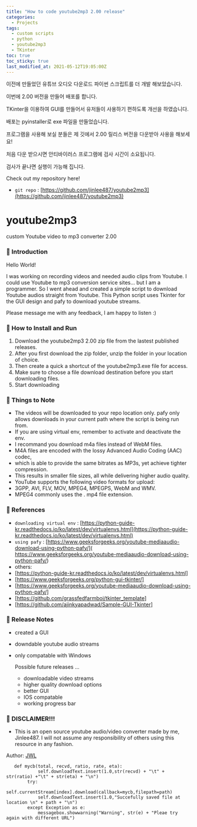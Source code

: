 ```yaml
---
title: "How to code youtube2mp3 2.00 release"
categories:
  - Projects
tags:
  - custom scripts
  - python
  - youtube2mp3
  - TKinter
toc: true
toc_sticky: true
last_modified_at: 2021-05-12T19:05:00Z
---
```


이전에 만들었던 유튜브 오디오 다운로드 파이썬 스크립트를 더 개발 해보았습니다.

이번에 2.00 버전을 만들어 배포를 합니다.

TKinter을 이용하여 GUI를 만들어서 유저들이 사용하기 편하도록 개선을 하였습니다.

배포는 pyinstaller로 exe 파일을 만들었습니다.

프로그램을 사용해 보실 분들은 제 깃에서 2.00 릴리스 버전을 다운받아 사용을 해보세요!

처음 다운 받으시면 안티바이러스 프로그램에 검사 시간이 소요됩니다. 

검사가 끝나면 실행이 가능해 집니다.

Check out my repository here!
- `git repo` : [https://github.com/jinlee487/youtube2mp3](https://github.com/jinlee487/youtube2mp3)


# youtube2mp3
custom Youtube video to mp3 converter 2.00
### 👋 Introduction 

Hello World! 

I was working on recording videos and needed audio clips from Youtube.
I could use Youtube to mp3 conversion service sites... but I am a programmer. 
So I went ahead and created a simple script to download Youtube audios straight from Youtube.
This Python script uses Tkinter for the GUI design and pafy to download youtube streams.

Please message me with any feedback, I am happy to listen :)
### 📑 How to Install and Run

1. Download the youtube2mp3 2.00 zip file from the lastest published releases.
2. After you first download the zip folder, unzip the folder in your location of choice.
3. Then create a quick a shortcut of the youtube2mp3.exe file for access.
4. Make sure to choose a file download destination before you start downloading files.
5. Start downloading
### 📑 Things to Note 

- The videos will be downloaded to your repo location only. pafy only allows downloads in your current path where the script is being run from.
- If you are using virtual env, remember to activate and deactivate the env.
- I recommand you download m4a files instead of WebM files.
- M4A files are encoded with the lossy Advanced Audio Coding (AAC) codec,
- which is able to provide the same bitrates as MP3s, yet achieve tighter compression.
- This results in smaller file sizes, all while delivering higher audio quality.
- YouTube supports the following video formats for upload: 
- 3GPP, AVI, FLV, MOV, MPEG4, MPEGPS, WebM and WMV. 
- MPEG4 commonly uses the . mp4 file extension. 
### 📑 References
- `downloading virtual env` : [https://python-guide-kr.readthedocs.io/ko/latest/dev/virtualenvs.html](https://python-guide-kr.readthedocs.io/ko/latest/dev/virtualenvs.html)
- `using pafy` : [https://www.geeksforgeeks.org/youtube-mediaaudio-download-using-python-pafy/]( https://www.geeksforgeeks.org/youtube-mediaaudio-download-using-python-pafy/)
- others: 
- [https://python-guide-kr.readthedocs.io/ko/latest/dev/virtualenvs.html]
- [https://www.geeksforgeeks.org/python-gui-tkinter/]
- [https://www.geeksforgeeks.org/youtube-mediaaudio-download-using-python-pafy/]
- [https://github.com/grassfedfarmboi/tkinter_template]
- [https://github.com/ajinkyapadwad/Sample-GUI-Tkinter]

### 📑 Release Notes
- created a GUI 
- downdable youtube audio streams
- only compatable with Windows

    Possible future releases ... 
    - downloadable video streams
    - higher quality download options
    - better GUI 
    - IOS compatable
    - working progress bar
### 👋 DISCLAIMER!!!
- This is an open source youtube audio/video converter made by me, Jinlee487. I will not assume any responsibility of others using this resource in any fashion.


Author: <a href="https://github.com/jinlee487">JWL</a>

```        
   def mycb(total, recvd, ratio, rate, eta):
            self.downloadText.insert(1.0,str(recvd) + "\t" + str(ratio) +"\t" + str(eta) + "\n")
        try:
            self.currentStream[index].download(callback=mycb,filepath=path)
            self.downloadText.insert(1.0,"Succefully saved file at location \n" + path + "\n")
        except Exception as e:
            messagebox.showwarning("Warning", str(e) + "Pleae try again with different URL")

```